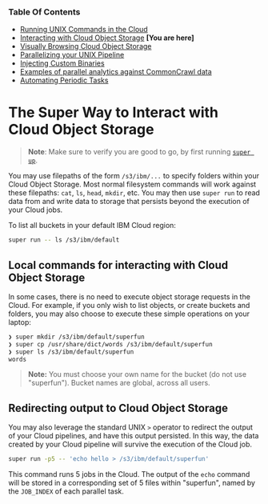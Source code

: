 ### Table Of Contents

- [Running UNIX Commands in the Cloud](./README.md#readme)
- [Interacting with Cloud Object Storage](./super-cos.md#readme) **[You are here]**
- [Visually Browsing Cloud Object Storage](./super-browse.md#readme)
- [Parallelizing your UNIX Pipeline](./super-parallelism.md#readme)
- [Injecting Custom Binaries](./super-cloudbin.md#readme)
- [Examples of parallel analytics against CommonCrawl data](../blogs/2-Super-CommonCrawl/README.md#readme)
- [Automating Periodic Tasks](./super-every.md)

# The Super Way to Interact with Cloud Object Storage

> **Note**: Make sure to verify you are good to go, by first running
> [`super up`](./super-up.md).

You may use filepaths of the form `/s3/ibm/...` to specify folders
within your Cloud Object Storage. Most normal filesystem commands will
work against these filepaths: `cat`, `ls`, `head`, `mkdir`, etc. You
may then use `super run` to read data from and write data to storage
that persists beyond the execution of your Cloud jobs.

To list all buckets in your default IBM Cloud region:

```sh
super run -- ls /s3/ibm/default
```

## Local commands for interacting with Cloud Object Storage

In some cases, there is no need to execute object storage requests in
the Cloud. For example, if you only wish to list objects, or create
buckets and folders, you may also choose to execute these simple
operations on your laptop:

```sh
❯ super mkdir /s3/ibm/default/superfun
❯ super cp /usr/share/dict/words /s3/ibm/default/superfun
❯ super ls /s3/ibm/default/superfun
words
```

> **Note:** You must choose your own name for the bucket (do not use
> "superfun"). Bucket names are global, across all users.

<!-- The first command is run on your laptop, and creates a directory
called `superfun` in the default region of your IBM Cloud Object
Storage. -->

## Redirecting output to Cloud Object Storage

You may also leverage the standard UNIX `>` operator to redirect the
output of your Cloud pipelines, and have this output persisted. In
this way, the data created by your Cloud pipeline will survive the
execution of the Cloud job.

```sh
super run -p5 -- 'echo hello > /s3/ibm/default/superfun'
```

This command runs 5 jobs in the Cloud. The output of the `echo`
command will be stored in a corresponding set of 5 files within
"superfun", named by the `JOB_INDEX` of each parallel task.
